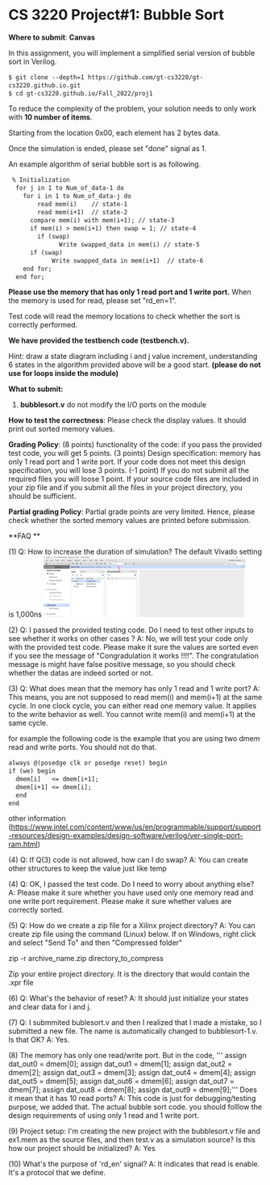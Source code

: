 # CS 3220 Project#1: Bubble Sort

**Where to submit**: **Canvas** 

In this assignment, you will implement a simplified serial version of bubble sort in Verilog. 

    $ git clone --depth=1 https://github.com/gt-cs3220/gt-cs3220.github.io.git   
    $ cd gt-cs3220.github.io/Fall_2022/proj1

To reduce the complexity of the problem, your solution needs to only work with **10 number of items**. 

Starting from the location 0x00, each element has 2 bytes data. 

Once the simulation is ended, please set "done" signal as 1. 

An example algorithm of serial bubble sort is as following.  

````
 % Initialization 
  for j in 1 to Num_of_data-1 do 
    for i in 1 to Num_of_data-j do 
	    read mem(i)    // state-1 
	    read mem(i+1)  // state-2
      compare mem(i) with mem(i+1); // state-3 
      if mem(i) > mem(i+1) then swap = 1; // state-4 
	    if (swap)
		      Write swapped_data in mem(i) // state-5 
      if (swap)
         	Write swapped_data in mem(i+1)  // state-6     
    end for;
  end for;  
````

**Please use the memory that has only 1 read port and 1 write port.** 
When the memory is used for read, please set "rd_en=1". 


Test code will read the memory locations to check whether the sort is correctly performed. 

**We have provided the testbench code (testbench.v).** 

Hint: draw a state diagram including i and j value increment, understanding 6 states in the algorithm provided above will be a good start. **(please do not use for loops inside the module)** 

**What to submit:**
1. **bubblesort.v**
do not modify the I/O ports on the module

**How to test the correctness**: Please check the display values. It should print out sorted memory values. 

**Grading Policy**: 
(8 points) functionality of the code: if you pass the provided test code, you will get 5 points. 
(3 points) Design specification:
 memory has only 1 read port and 1 write port. 
If your code does not meet this design specification, you will lose 3 points. 
(-1 point) If you do not submit all the required files you will loose 1 point. If your source code files are included in your zip file and if you 
submit all the files in your project directory, you should be sufficient. 


**Partial grading Policy**: Partial grade points are very limited. Hence, please check whether the sorted memory values are printed before submission. 

 
**FAQ ** 

(1) Q: How to increase the duration of simulation?  The default Vivado setting is 1,000ns 
<img src = "figs/vivado_simulation_time.png" width="400"> 


(2) Q: I passed the provided testing code. Do I need to test other inputs to see whether it works on other cases ? 
A: No, we will test your code only with the provided test code. Please make it sure the values are sorted even if you see the message of "Congradulation it works !!!!". The congratulation message is might have false positive message, so you should check whether the datas are indeed sorted or not. 

(3) Q: What does mean that the memory has only 1 read and 1 write port? 
A: This means, you are not supposed to read mem(i) and mem(i+1) at the same cycle. 
In one clock cycle, you can either read one memory value. 
It applies to the write behavior as well. You cannot write mem(i) and mem(i+1) at the same cycle.


for example the following code is the example that you are using two dmem read and write ports. You should not do that. 
```
always @(posedge clk or posedge reset) begin
if (we) begin 
  dmem[i]   <= dmem[i+1];
  dmem[i+1] <= dmem[i];
  end 
end 
```
 
other information (https://www.intel.com/content/www/us/en/programmable/support/support-resources/design-examples/design-software/verilog/ver-single-port-ram.html)

(4) Q: If Q(3) code is not allowed, how can I do swap? 
A: You can create other  structures  to keep the value just like temp 


(4) Q: OK, I passed the test code. Do I need to worry about anything else? 
A: Please make it sure whether you have used only one memory read and one write port requirement.  Please make it sure whether values are correctly sorted. 

(5) Q: How do we create a zip file for a Xilinx project directory?
A: You can create zip file using the command (Linux) below. If on Windows, right click and select "Send To" and then "Compressed folder"

zip -r archive_name.zip directory_to_compress

Zip your entire project directory. It is the directory that would contain the .xpr file 


(6) Q: What's the behavior of reset? 
A: It should just initialize your states and clear data for i and j. 

(7) Q: I submmited bublesort.v and then I realized that I made a mistake, so I submitted a new file. The name is automatically changed to bubblesort-1.v.
Is that OK? 
A: Yes. 


(8) The memory has only one read/write port. But in the code, 
'''    assign dat_out0 = dmem[0];
    assign dat_out1 = dmem[1];
    assign dat_out2 = dmem[2];
    assign dat_out3 = dmem[3];
    assign dat_out4 = dmem[4];
    assign dat_out5 = dmem[5];
    assign dat_out6 = dmem[6];
    assign dat_out7 = dmem[7];
    assign dat_out8 = dmem[8];
    assign dat_out9 = dmem[9];''' 
    Does it mean that it has 10 read ports? 
    A: This code is just for debugging/testing purpose, we added that. The actual bubble sort code. you should folllow the design requirements of using only 1 read and 1 write port. 
    
    
(9) Project setup: I'm creating the new project with the bubblesort.v file and ex1.mem as the source files, and then test.v as a simulation source? Is this how our project should be initialized?
A: Yes 

(10) What's the purpose of 'rd_en' signal? 
A: It indicates that read is enable. It's a protocol that we define.
